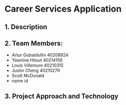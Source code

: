 # Career Services Application

## 1.   Description

## 2.   Team Members:

- Artur Gubaidullin 40208924
- Yasmine Hilout 40214158
- Louis Villemure 40210315
- Justin Cheng 40210279
- Scott McDonald
- name id

## 3.	Project Approach and Technology 
